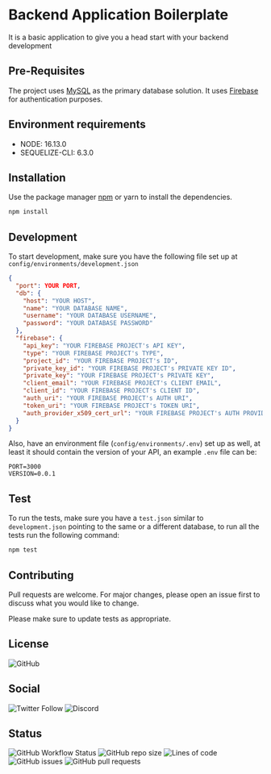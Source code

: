 # Backend Application Boilerplate

It is a basic application to give you a head start with your backend development

## Pre-Requisites

The project uses [MySQL](https://www.mysql.com/) as the primary database solution. It uses [Firebase](https://www.console.firebase.google.com) for authentication purposes.

## Environment requirements

- NODE: 16.13.0
- SEQUELIZE-CLI: 6.3.0

## Installation

Use the package manager [npm](https://docs.npmjs.com/downloading-and-installing-node-js-and-npm) or yarn to install the dependencies.

```bash
npm install
```

## Development

To start development, make sure you have the following file set up at `config/environments/development.json`

```json
{
  "port": YOUR PORT,
  "db": {
    "host": "YOUR HOST",
    "name": "YOUR DATABASE NAME",
    "username": "YOUR DATABASE USERNAME",
    "password": "YOUR DATABASE PASSWORD"
  },
  "firebase": {
    "api_key": "YOUR FIREBASE PROJECT's API KEY",
    "type": "YOUR FIREBASE PROJECT's TYPE",
    "project_id": "YOUR FIREBASE PROJECT's ID",
    "private_key_id": "YOUR FIREBASE PROJECT's PRIVATE KEY ID",
    "private_key": "YOUR FIREBASE PROJECT's PRIVATE KEY",
    "client_email": "YOUR FIREBASE PROJECT's CLIENT EMAIL",
    "client_id": "YOUR FIREBASE PROJECT's CLIENT ID",
    "auth_uri": "YOUR FIREBASE PROJECT's AUTH URI",
    "token_uri": "YOUR FIREBASE PROJECT's TOKEN URI",
    "auth_provider_x509_cert_url": "YOUR FIREBASE PROJECT's AUTH PROVIDER X509 CERT URL"
  }
}
```

Also, have an environment file (`config/environments/.env`) set up as well, at least it should contain the version of your API, an example `.env` file can be:

```
PORT=3000
VERSION=0.0.1
```

## Test

To run the tests, make sure you have a `test.json` similar to `development.json` pointing to the same or a different database, to run all the tests run the following command:

```bash
npm test
```

## Contributing

Pull requests are welcome. For major changes, please open an issue first to discuss what you would like to change.

Please make sure to update tests as appropriate.

## License

![GitHub](https://img.shields.io/github/license/UmairJibran/basic-backend-app?style=for-the-badge)

## Social

![Twitter Follow](https://img.shields.io/twitter/follow/umairjibran7?label=Follow%20Me&logo=twitter&style=for-the-badge)
![Discord](https://img.shields.io/discord/774624937318285322?style=for-the-badge)

## Status

![GitHub Workflow Status](https://img.shields.io/github/workflow/status/umairjibran/basic-backend-app/TESTER?style=for-the-badge)
![GitHub repo size](https://img.shields.io/github/repo-size/UmairJibran/basic-backend-app?style=for-the-badge)
![Lines of code](https://img.shields.io/tokei/lines/github/UmairJibran/basic-backend-app?style=for-the-badge)
![GitHub issues](https://img.shields.io/github/issues/UmairJibran/basic-backend-app?style=for-the-badge)
![GitHub pull requests](https://img.shields.io/github/issues-pr/UmairJibran/basic-backend-app?style=for-the-badge)
